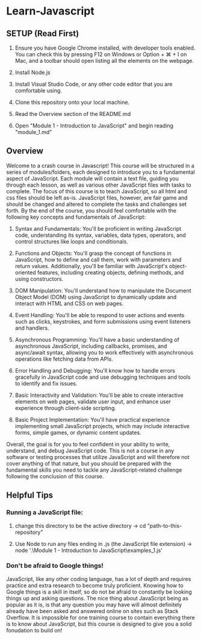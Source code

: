# Learn-Javascript

## SETUP (Read First)

1) Ensure you have Google Chrome installed, with developer tools enabled. You can check this by pressing F12 on Windows or Option + ⌘ + I on Mac, and a toolbar should open listing all the elements on the webpage.

2) Install Node.js

3) Install Visual Studio Code, or any other code editor that you are comfortable using.

4) Clone this repository onto your local machine.

5) Read the Overview section of the README.md

6) Open "Module 1 - Introduction to JavaScript" and begin reading "module_1.md"

## Overview

Welcome to a crash course in Javascript! This course will be structured in a series of modules/folders, each designed to introduce you to a fundamental aspect of JavaScript. Each module will contain a text file, guiding you through each lesson, as well as various other JavaScript files with tasks to complete. The focus of this course is to teach JavaScript, so all html and css files should be left as-is. JavaScript files, however, are fair game and should be changed and altered to complete the tasks and challenges set forth. By the end of the course, you should feel comfortable with the following key concepts and fundamentals of JavaScript:

1) Syntax and Fundamentals: You'll be proficient in writing JavaScript code, understanding its syntax, variables, data types, operators, and control structures like loops and conditionals.

2) Functions and Objects: You'll grasp the concept of functions in JavaScript, how to define and call them, work with parameters and return values. Additionally, you'll be familiar with JavaScript's object-oriented features, including creating objects, defining methods, and using constructors.

3) DOM Manipulation: You'll understand how to manipulate the Document Object Model (DOM) using JavaScript to dynamically update and interact with HTML and CSS on web pages.

4) Event Handling: You'll be able to respond to user actions and events such as clicks, keystrokes, and form submissions using event listeners and handlers.

5) Asynchronous Programming: You'll have a basic understanding of asynchronous JavaScript, including callbacks, promises, and async/await syntax, allowing you to work effectively with asynchronous operations like fetching data from APIs.

6) Error Handling and Debugging: You'll know how to handle errors gracefully in JavaScript code and use debugging techniques and tools to identify and fix issues.

7) Basic Interactivity and Validation: You'll be able to create interactive elements on web pages, validate user input, and enhance user experience through client-side scripting.

8) Basic Project Implementation: You'll have practical experience implementing small JavaScript projects, which may include interactive forms, simple games, or dynamic content updates.

Overall, the goal is for you to feel confident in your ability to write, understand, and debug JavaScript code. This is not a course in any software or testing processes that utilize JavaScript and will therefore not cover anything of that nature, but you should be prepared with the fundamental skills you need to tackle any JavaScript-related challenge following the conclusion of this course.

## Helpful Tips

### Running a JavaScript file:

1) change this directory to be the active directory -> cd "path-to-this-repository"

2) Use Node to run any files ending in .js (the JavaScript file extension) -> node '.\Module 1 - Introduction to JavaScript\examples_1.js'

### Don't be afraid to Google things! 

JavaScript, like any other coding language, has a lot of depth and requires practice and extra research to become truly proficient. Knowing how to Google things is a skill in itself, so do not be afraid to constantly be looking things up and asking questions. The nice thing about JavaScript being as popular as it is, is that any question you may have will almost definitely already have been asked and answered online on sites such as Stack Overflow. It is impossible for one training course to contain everything there is to know about JavaScript, but this course is designed to give you a solid fonudation to build on!